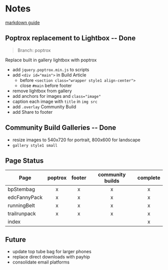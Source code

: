 # Notes

[markdown guide](https://www.markdownguide.org/basic-syntax/)

## Poptrox replacement to Lightbox -- Done

> Branch: poptrox

Replace built in gallery lightbox with poptrox

* add `jquery.poptrox.min.js` to scripts
* add `<div id="main">` in Build Article 
    * before `<section class="wrapper style1 align-center">`
    * close `#main` before footer
* remove lightbox from gallery
* add anchors for images and `class="image"`
* caption each image with `title` in  `img src`
* add `.overlay` Community Build
* add Share to footer


## Community Build Galleries -- Done

* resize images to 540x720 for portrait, 800x600 for landscape
* `gallery style1 small`


## Page Status

| Page  | poptrox  | footer  | community builds  | complete  |
|---|:-:|:-:|:-:|:-:|
| bpStembag  | x  |  x |  x |  x |
| edcFannyPack  | x  | x  | x  | x  |
| runningBelt  | x  |  x |  x |  x |
| trailrunpack  | x  |  x |  x |  x |
| index  |   |   |   |  x |


## Future

* update top tube bag for larger phones
* replace direct downloads with payhip
* consolidate email platforms